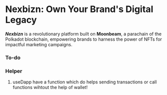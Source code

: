 # Nexbizn: Own Your Brand's Digital Legacy

***Nexbizn*** is a revolutionary platform built on **Moonbeam**, a parachain of the Polkadot blockchain, empowering brands to harness the power of NFTs for impactful marketing campaigns.

### To-do

### Helper
1. useDapp have a function which do helps sending transactions or call functions wihtout the help of wallet!